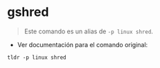 # gshred

> Este comando es un alias de `-p linux shred`.

- Ver documentación para el comando original:

`tldr -p linux shred`
